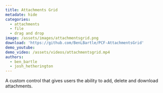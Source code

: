 ```yaml
---
title: Attachments Grid
metadate: hide
categories:
  - attachments
  - file
  - drag and drop
image: /assets/images/attachmentsgrid.png
download: 'https://github.com/BenLBartle/PCF-AttachmentsGrid'
demo_youtube:
demo_video: /assets/videos/attachmentsgrid.mp4
authors:
  - ben_bartle
  - josh_hetherington
---
```


A custom control that gives users the ability to add, delete and download attachments.
